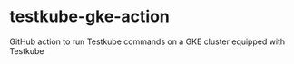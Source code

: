 # testkube-gke-action
GitHub action to run Testkube commands on a GKE cluster equipped with Testkube
